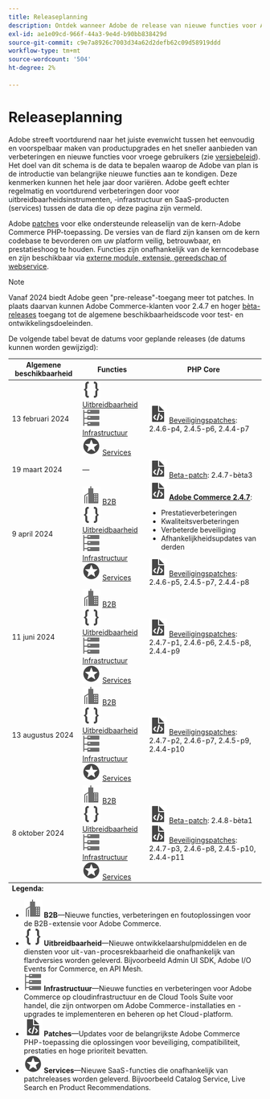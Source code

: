 ```yaml
---
title: Releaseplanning
description: Ontdek wanneer Adobe de release van nieuwe functies voor Adobe Commerce gaat aankondigen.
exl-id: ae1e09cd-966f-44a3-9e4d-b90bb838429d
source-git-commit: c9e7a8926c7003d34a62d2defb62c09d58919ddd
workflow-type: tm+mt
source-wordcount: '504'
ht-degree: 2%

---
```


# Releaseplanning

Adobe streeft voortdurend naar het juiste evenwicht tussen het eenvoudig en voorspelbaar maken van productupgrades en het sneller aanbieden van verbeteringen en nieuwe functies voor vroege gebruikers (zie [versiebeleid](versioning-policy.md)). Het doel van dit schema is de data te bepalen waarop de Adobe van plan is de introductie van belangrijke nieuwe functies aan te kondigen. Deze kenmerken kunnen het hele jaar door variëren. Adobe geeft echter regelmatig en voortdurend verbeteringen door voor uitbreidbaarheidsinstrumenten, -infrastructuur en SaaS-producten (services) tussen de data die op deze pagina zijn vermeld.

Adobe [patches](versioning-policy.md#patch-release) voor elke ondersteunde releaselijn van de kern-Adobe Commerce PHP-toepassing. De versies van de flard zijn kansen om de kern codebase te bevorderen om uw platform veilig, betrouwbaar, en prestatieshoog te houden. Functies zijn onafhankelijk van de kerncodebase en zijn beschikbaar via [externe module, extensie, gereedschap of webservice](versioning-policy.md#extensibility-infrastructure-and-services-release).

>[!NOTE]
>
>Vanaf 2024 biedt Adobe geen &quot;pre-release&quot;-toegang meer tot patches. In plaats daarvan kunnen Adobe Commerce-klanten voor 2.4.7 en hoger [bèta-releases](beta.md) toegang tot de algemene beschikbaarheidscode voor test- en ontwikkelingsdoeleinden.

De volgende tabel bevat de datums voor geplande releases (de datums kunnen worden gewijzigd):

<table>
<thead>
  <tr>
    <th>Algemene beschikbaarheid</th>
    <th>Functies</th>
    <th>PHP Core</th>
  </tr>
</thead>
<tfoot>
   <tr>
      <td colspan="3"><strong>Legenda:</strong>
         <ul>
            <li><strong><img alt="B2B-functiepictogram" src="../assets/icons/enterprise.svg"></img> B2B</strong>—Nieuwe functies, verbeteringen en foutoplossingen voor de B2B-extensie voor Adobe Commerce.</li>
            <li><strong><img alt="Pictogram voor uitbreidbaarheidsfunctie" src="../assets/icons/brackets.svg"></img> Uitbreidbaarheid</strong>—Nieuwe ontwikkelaarshulpmiddelen en de diensten voor uit-van-procesrekbaarheid die onafhankelijk van flardversies worden geleverd. Bijvoorbeeld Admin UI SDK, Adobe I/O Events for Commerce, en API Mesh.</li>
            <li><strong><img alt="Pictogram Infrastructuurfunctie" src="../assets/icons/servers.svg"></img> Infrastructuur</strong>—Nieuwe functies en verbeteringen voor Adobe Commerce op cloudinfrastructuur en de Cloud Tools Suite voor handel, die zijn ontworpen om Adobe Commerce-installaties en -upgrades te implementeren en beheren op het Cloud-platform.</li>
            <li><strong><img alt="Patchvrijgavepictogram" src="../assets/icons/file-code.svg"></img> Patches</strong>—Updates voor de belangrijkste Adobe Commerce PHP-toepassing die oplossingen voor beveiliging, compatibiliteit, prestaties en hoge prioriteit bevatten.</li>
            <li><strong><img alt="Pictogram voor de functie Services" src="../assets/icons/feature.svg"></img> Services</strong>—Nieuwe SaaS-functies die onafhankelijk van patchreleases worden geleverd. Bijvoorbeeld Catalog Service, Live Search en Product Recommendations.</li>
         </ul>
      </td>
   </tr>
</tfoot>
<tbody>
  <tr>
    <td>13 februari 2024</td>
    <td><img alt="Pictogram voor uitbreidbaarheidsfunctie" src="../assets/icons/brackets.svg"></img> <a href="https://developer.adobe.com/commerce/extensibility/">Uitbreidbaarheid</a><br><img alt="Pictogram Infrastructuurfunctie" src="../assets/icons/servers.svg"></img> <a href="https://experienceleague.adobe.com/docs/commerce-cloud-service/user-guide/release-notes/cloud-tools-suite.html">Infrastructuur</a><br><img alt="Pictogram voor de functie Services" src="../assets/icons/feature.svg"></img> <a href="https://experienceleague.adobe.com/docs/commerce-merchant-services/user-guides/release-information/release-notes-all.html">Services</a></td>
    <td><img alt="Patchvrijgavepictogram" src="../assets/icons/file-code.svg"></img> <a href="release-notes/security/overview.md">Beveiligingspatches</a>: 2.4.6-p4, 2.4.5-p6, 2.4.4-p7</td>
  </tr>
  <tr>
    <td>19 maart 2024</td>
    <td>—</td>
    <td><img alt="Patchvrijgavepictogram" src="../assets/icons/file-code.svg"></img> <a href="release-notes/commerce/overview.md">Beta-patch</a>: 2.4.7-bèta3</td>
  </tr>
  <tr>
    <td>9 april 2024</td>
    <td><img alt="B2B-functiepictogram" src="../assets/icons/enterprise.svg"></img> <a href="https://experienceleague.adobe.com/docs/commerce-admin/b2b/release-notes.html">B2B</a><br><img alt="Pictogram voor uitbreidbaarheidsfunctie" src="../assets/icons/brackets.svg"></img> <a href="https://developer.adobe.com/commerce/extensibility/">Uitbreidbaarheid</a><br><img alt="Pictogram Infrastructuurfunctie" src="../assets/icons/servers.svg"></img> <a href="https://experienceleague.adobe.com/docs/commerce-cloud-service/user-guide/release-notes/cloud-tools-suite.html">Infrastructuur</a><br><img alt="Pictogram voor de functie Services" src="../assets/icons/feature.svg"></img> <a href="https://experienceleague.adobe.com/docs/commerce-merchant-services/user-guides/release-information/release-notes-all.html">Services</a></td>
    <td><img alt="Patchvrijgavepictogram" src="../assets/icons/file-code.svg"></img> <a href="release-notes/commerce/overview.md"><strong>Adobe Commerce 2.4.7</a></strong>:<ul><li>Prestatieverbeteringen</li><li>Kwaliteitsverbeteringen</li><li>Verbeterde beveiliging</li><li>Afhankelijkheidsupdates van derden</li></ul><img alt="Patchvrijgavepictogram" src="../assets/icons/file-code.svg"></img> <a href="release-notes/security/overview.md">Beveiligingspatches</a>: 2.4.6-p5, 2.4.5-p7, 2.4.4-p8</td>
  </tr>
  <tr>
    <td>11 juni 2024</td>
    <td><img alt="B2B-functiepictogram" src="../assets/icons/enterprise.svg"></img> <a href="https://experienceleague.adobe.com/docs/commerce-admin/b2b/release-notes.html">B2B</a><br><img alt="Pictogram voor uitbreidbaarheidsfunctie" src="../assets/icons/brackets.svg"></img> <a href="https://developer.adobe.com/commerce/extensibility/">Uitbreidbaarheid</a><br><img alt="Pictogram Infrastructuurfunctie" src="../assets/icons/servers.svg"></img> <a href="https://experienceleague.adobe.com/docs/commerce-cloud-service/user-guide/release-notes/cloud-tools-suite.html">Infrastructuur</a><br><img alt="Pictogram voor de functie Services" src="../assets/icons/feature.svg"></img> <a href="https://experienceleague.adobe.com/docs/commerce-merchant-services/user-guides/release-information/release-notes-all.html">Services</a></td>
    <td><img alt="Patchvrijgavepictogram" src="../assets/icons/file-code.svg"></img> <a href="release-notes/security/overview.md">Beveiligingspatches</a>: 2.4.7-p1, 2.4.6-p6, 2.4.5-p8, 2.4.4-p9</td>
  </tr>
  <tr>
    <td>13 augustus 2024</td>
    <td><img alt="B2B-functiepictogram" src="../assets/icons/enterprise.svg"></img> <a href="https://experienceleague.adobe.com/docs/commerce-admin/b2b/release-notes.html">B2B</a><br><img alt="Pictogram voor uitbreidbaarheidsfunctie" src="../assets/icons/brackets.svg"></img> <a href="https://developer.adobe.com/commerce/extensibility/">Uitbreidbaarheid</a><br><img alt="Pictogram Infrastructuurfunctie" src="../assets/icons/servers.svg"></img> <a href="https://experienceleague.adobe.com/docs/commerce-cloud-service/user-guide/release-notes/cloud-tools-suite.html">Infrastructuur</a><br><img alt="Pictogram voor de functie Services" src="../assets/icons/feature.svg"></img> <a href="https://experienceleague.adobe.com/docs/commerce-merchant-services/user-guides/release-information/release-notes-all.html">Services</a></td>
    <td><img alt="Patchvrijgavepictogram" src="../assets/icons/file-code.svg"></img> <a href="release-notes/security/overview.md">Beveiligingspatches</a>: 2.4.7-p2, 2.4.6-p7, 2.4.5-p9, 2.4.4-p10</td>
  </tr>
  <tr>
    <td>8 oktober 2024</td>
    <td><img alt="B2B-functiepictogram" src="../assets/icons/enterprise.svg"></img> <a href="https://experienceleague.adobe.com/docs/commerce-admin/b2b/release-notes.html">B2B</a><br><img alt="Pictogram voor uitbreidbaarheidsfunctie" src="../assets/icons/brackets.svg"></img> <a href="https://developer.adobe.com/commerce/extensibility/">Uitbreidbaarheid</a><br><img alt="Pictogram Infrastructuurfunctie" src="../assets/icons/servers.svg"></img> <a href="https://experienceleague.adobe.com/docs/commerce-cloud-service/user-guide/release-notes/cloud-tools-suite.html">Infrastructuur</a><br><img alt="Pictogram voor de functie Services" src="../assets/icons/feature.svg"></img> <a href="https://experienceleague.adobe.com/docs/commerce-merchant-services/user-guides/release-information/release-notes-all.html">Services</a></td>
    <td><img alt="Patchvrijgavepictogram" src="../assets/icons/file-code.svg"></img> <a href="release-notes/commerce/overview.md">Beta-patch</a>: 2.4.8-bèta1<br><img alt="Patchvrijgavepictogram" src="../assets/icons/file-code.svg"></img> <a href="release-notes/security/overview.md">Beveiligingspatches</a>: 2.4.7-p3, 2.4.6-p8, 2.4.5-p10, 2.4.4-p11</td>
  </tr>
</tbody>
</table>

